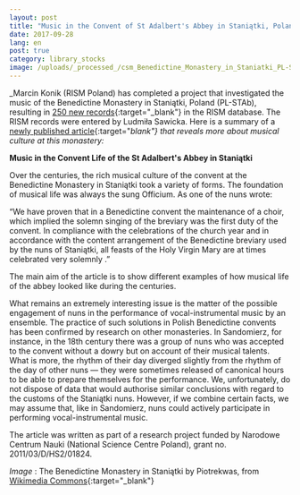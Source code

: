 ```yaml
---
layout: post
title: "Music in the Convent of St Adalbert's Abbey in Staniątki, Poland"
date: 2017-09-28
lang: en
post: true
category: library_stocks
image: /uploads/_processed_/csm_Benedictine_Monastery_in_Staniatki_PL-STAb_a0a458a2b9.jpg
---
```



_Marcin Konik (RISM Poland) has completed a project that investigated the music of the Benedictine Monastery in Staniątki, Poland (PL-STAb), resulting in [250 new records](https://opac.rism.info/search?View=rism&siglum=PL-STAb&Language=en){:target="_blank"} in the RISM database. The RISM records were entered by Ludmiła Sawicka. Here is a summary of a [newly published article](https://doi.org/10.5281/zenodo.846546){:target="_blank"} that reveals more about musical culture at this monastery:_



**Music in the Convent Life of the St Adalbert's Abbey in Staniątki**

Over the centuries, the rich musical culture of the convent at the Benedictine Monastery in Staniątki took a variety of forms. The foundation of musical life was always the sung Officium. As one of the nuns wrote:

“We have proven that in a Benedictine convent the maintenance of a choir, which implied the solemn singing of the breviary was the first duty of the convent. In compliance with the celebrations of the church year and in accordance with the content arrangement of the Benedictine breviary used by the nuns of Staniątki, all feasts of the Holy Virgin Mary are at times celebrated very solemnly .”

The main aim of the article is to show different examples of how musical life of the abbey looked like during the centuries.

What remains an extremely interesting issue is the matter of the possible engagement of nuns in the performance of vocal-instrumental music by an ensemble. The practice of such solutions in Polish Benedictine convents has been confirmed by research on other monasteries. In Sandomierz, for instance, in the 18th century there was a group of nuns who was accepted to the convent without a dowry but on account of their musical talents. What is more, the rhythm of their day diverged slightly from the rhythm of the day of other nuns — they were sometimes released of canonical hours to be able to prepare themselves for the performance. We, unfortunately, do not dispose of data that would authorise similar conclusions with regard to the customs of the Staniątki nuns. However, if we combine certain facts, we may assume that, like in Sandomierz, nuns could actively participate in performing vocal-instrumental music.

The article was written as part of a research project funded by Narodowe Centrum Nauki (National Science Centre Poland), grant no. 2011/03/D/HS2/01824.


_Image_ : The Benedictine Monastery in Staniątki by Piotrekwas, from [Wikimedia Commons](https://commons.wikimedia.org/wiki/File:Zesp%C3%B3%C5%82_klasztorny_Benedyktynek,_Stani%C4%85tki,_A-251_M_16.jpg){:target="_blank"}



<script type="text/javascript">var switchTo5x=true;</script><script type="text/javascript" src="http://w.sharethis.com/button/buttons.js"></script><script type="text/javascript">stLight.options({publisher: "9b601438-1ce1-49d8-bfd7-9cff5df54c17", doNotHash: false, doNotCopy: false, hashAddressBar: false});</script>